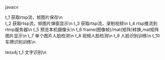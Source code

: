 
javacv

t_1  获取rtsp流，帧图片保存\n                                
t_2  获取rtsp流，帧图片弹窗显示\n 
t_3  获取rtsp流，录制视频\n 
t_4  rtsp推流到rtmp服务器\n 
t_5  预览本机摄像头\n 
t_6  frame(图像帧)/mat(矩阵)转换,mat矩阵图片显示\n 
t_7  单个图片人脸检测\n 
t_8  视频人脸检测\n 
t_9  人脸识别训练\n 
t_10 车牌识别训练\n 


tess4j
t_1  文字识别\n 


